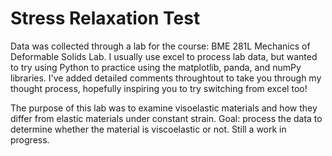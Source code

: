 # Stress Relaxation Test
Data was collected through a lab for the course: BME 281L Mechanics of Deformable Solids Lab.
I usually use excel to process lab data, but wanted to try using Python to practice using the matplotlib, panda, and numPy libraries.
I've added detailed comments throughtout to take you through my thought process, hopefully inspiring you to try switching from excel too!

The purpose of this lab was to examine visoelastic materials and how they differ from elastic materials under constant strain.
Goal: process the data to determine whether the material is viscoelastic or not.
Still a work in progress.
